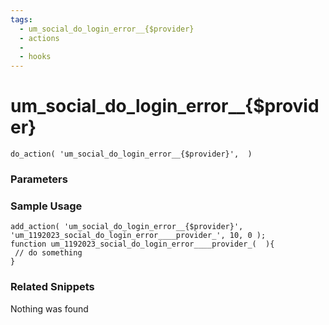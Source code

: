 ```yaml
---
tags: 
  - um_social_do_login_error__{$provider}
  - actions
  - 
  - hooks
---
```

# um\_social\_do\_login\_error\_\_{$provider}

``` php:no-line-numbers
do_action( 'um_social_do_login_error__{$provider}',  )
```
<div class='hook-sep'></div>

### Parameters

<div class='hook-sep'></div>



### Sample Usage

``` php:no-line-numbers
add_action( 'um_social_do_login_error__{$provider}', 'um_1192023_social_do_login_error____provider_', 10, 0 );
function um_1192023_social_do_login_error____provider_(  ){
 // do something
}
```
<div class='hook-sep'></div>



### Related Snippets

Nothing was found

